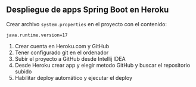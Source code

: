 ## Despliegue de apps Spring Boot en Heroku

Crear archivo `system.properties` en el proyecto con el contenido:

```
java.runtime.version=17
```

1. Crear cuenta en Heroku.com y GitHub
2. Tener configurado git en el ordenador
3. Subir el proyecto a GitHub desde Intellij IDEA
4. Desde Heroku crear app y elegir metodo GitHub y buscar el repositorio subido
5. Habilitar deploy automático y ejecutar el deploy